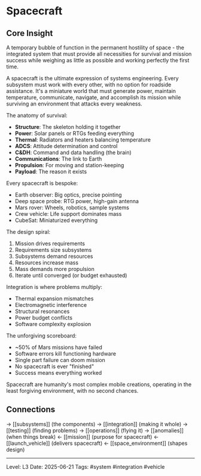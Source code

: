 # Spacecraft

## Core Insight
A temporary bubble of function in the permanent hostility of space - the integrated system that must provide all necessities for survival and mission success while weighing as little as possible and working perfectly the first time.

A spacecraft is the ultimate expression of systems engineering. Every subsystem must work with every other, with no option for roadside assistance. It's a miniature world that must generate power, maintain temperature, communicate, navigate, and accomplish its mission while surviving an environment that attacks every weakness.

The anatomy of survival:
- **Structure**: The skeleton holding it together
- **Power**: Solar panels or RTGs feeding everything
- **Thermal**: Radiators and heaters balancing temperature
- **ADCS**: Attitude determination and control
- **C&DH**: Command and data handling (the brain)
- **Communications**: The link to Earth
- **Propulsion**: For moving and station-keeping
- **Payload**: The reason it exists

Every spacecraft is bespoke:
- Earth observer: Big optics, precise pointing
- Deep space probe: RTG power, high-gain antenna
- Mars rover: Wheels, robotics, sample systems
- Crew vehicle: Life support dominates mass
- CubeSat: Miniaturized everything

The design spiral:
1. Mission drives requirements
2. Requirements size subsystems
3. Subsystems demand resources
4. Resources increase mass
5. Mass demands more propulsion
6. Iterate until converged (or budget exhausted)

Integration is where problems multiply:
- Thermal expansion mismatches
- Electromagnetic interference
- Structural resonances
- Power budget conflicts
- Software complexity explosion

The unforgiving scoreboard:
- ~50% of Mars missions have failed
- Software errors kill functioning hardware
- Single part failure can doom mission
- No spacecraft is ever "finished"
- Success means everything worked

Spacecraft are humanity's most complex mobile creations, operating in the least forgiving environment, with no second chances.

## Connections
→ [[subsystems]] (the components)
→ [[integration]] (making it whole)
→ [[testing]] (finding problems)
→ [[operations]] (flying it)
→ [[anomalies]] (when things break)
← [[mission]] (purpose for spacecraft)
← [[launch_vehicle]] (delivers spacecraft)
← [[space_environment]] (shapes design)

---
Level: L3
Date: 2025-06-21
Tags: #system #integration #vehicle